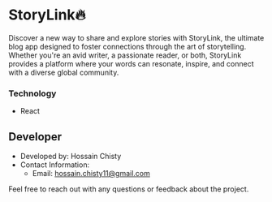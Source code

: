 # StoryLink🔥

Discover a new way to share and explore stories with StoryLink, the ultimate blog app designed to foster connections through the art of storytelling. Whether you're an avid writer, a passionate reader, or both, StoryLink provides a platform where your words can resonate, inspire, and connect with a diverse global community.

### Technology

- React

## Developer

- Developed by: Hossain Chisty
- Contact Information:
  - Email: hossain.chisty11@gmail.com

Feel free to reach out with any questions or feedback about the project.

